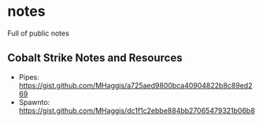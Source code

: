 # notes
Full of public notes


## Cobalt Strike Notes and Resources

- Pipes: https://gist.github.com/MHaggis/a725aed9800bca40904822b8c89ed269
- Spawnto: https://gist.github.com/MHaggis/dc1f1c2ebbe884bb27065479321b06b8 
